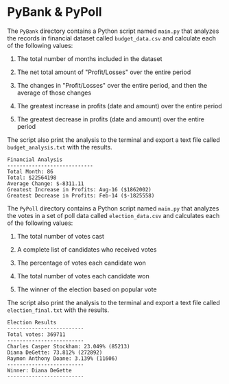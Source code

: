 # PyBank & PyPoll

  The `PyBank` directory contains a Python script named `main.py` that analyzes the records in financial dataset called `budget_data.csv` and calculate each of the following values:

  1. The total number of months included in the dataset

  2. The net total amount of "Profit/Losses" over the entire period

  3. The changes in "Profit/Losses" over the entire period, and then the average of those changes

  4. The greatest increase in profits (date and amount) over the entire period

  5. The greatest decrease in profits (date and amount) over the entire period
  
  The script also print the analysis to the terminal and export a text file called `budget_analysis.txt` with the results.
  
    Financial Analysis
    ----------------------------
    Total Month: 86
    Total: $22564198
    Average Change: $-8311.11
    Greatest Increase in Profits: Aug-16 ($1862002)
    Greatest Decrease in Profits: Feb-14 ($-1825558)
  

  
  The `PyPoll` directory contains a Python script named `main.py` that analyzes the votes in a set of poll data called `election_data.csv` and calculates each of the following values:

  1. The total number of votes cast

  2. A complete list of candidates who received votes

  3. The percentage of votes each candidate won

  4. The total number of votes each candidate won

  5. The winner of the election based on popular vote
  
  The script also print the analysis to the terminal and export a text file called `election_final.txt` with the results.
  
   
    Election Results
    -------------------------
    Total votes: 369711
    -------------------------
    Charles Casper Stockham: 23.049% (85213)
    Diana DeGette: 73.812% (272892)
    Raymon Anthony Doane: 3.139% (11606)
    -------------------------
    Winner: Diana DeGette
    -------------------------
    
